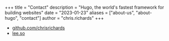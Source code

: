 +++
title = "Contact"
description = "Hugo, the world's fastest framework for building websites"
date = "2023-01-23"
aliases = ["about-us", "about-hugo", "contact"]
author = "chris.richards"
+++

- [github.com/chrisrichards](https://github.com/chrisrichards)
- [lee.so](https://chrisrichards.co.uk)
